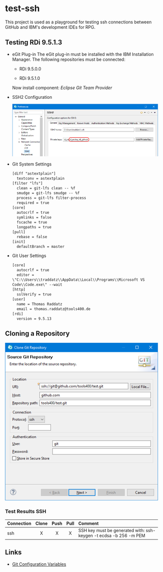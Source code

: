 # test-ssh

This project is used as a playground for testing ssh connections between GitHub and IBM's development IDEs for RPG.

## Testing RDi 9.5.1.3

* eGit Plug-in
  The eGit plug-in must be installed with the IBM Installation Manager.
  The following repositories must be connected:

  * RDi 9.5.0.0

  * RDi 9.5.1.0

  Now install component: *Eclipse Git Team Provider*

* SSH2 Configuration

  ![SSH2 configuration](configurations/rdi-9.5.1.3/Adding_private_key_for_SSH.png)

* Git System Settings

  ```properties
  [diff "astextplain"]
    textconv = astextplain
  [filter "lfs"]
    clean = git-lfs clean -- %f
    smudge = git-lfs smudge -- %f
    process = git-lfs filter-process
    required = true
  [core]
    autocrlf = true
    symlinks = false
    fscache = true
    longpaths = true
  [pull]
    rebase = false
  [init]
    defaultBranch = master
  ```

* Git User Settings

  ```properties
  [core]
    autocrlf = true
    editor = \"C:\\Users\\traddatz\\AppData\\Local\\Programs\\Microsoft VS Code\\Code.exe\" --wait
  [http]
    sslVerify = true
  [user]
    name = Thomas Raddatz
    email = thomas.raddatz@tools400.de
  [rdi]
    version = 9.5.13
  ```

## Cloning a Repository

![Cloning a repository](configurations/rdi-9.5.1.3/Cloning_with_SSH.png)

### Test Results SSH

| Connection | Clone | Push  | Pull  | Comment                                                           |
| :---       | :---: | :---: | :---: | :---                                                              |
| ssh        |   X   |   X   |   X   | SSH key must be generated with: ssh-keygen -t ecdsa -b 256 -m PEM |

## Links

* [Git Configuration Variables](https://git-scm.com/docs/git-config#_variables)
